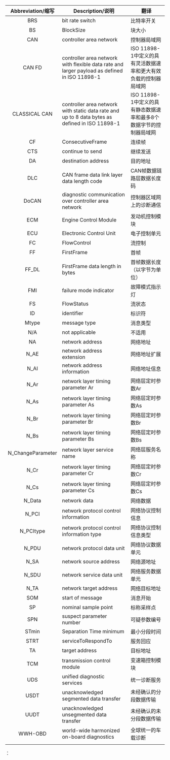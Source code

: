 | Abbreviation/缩写 | Description/说明                                             | 翻译                                                         |
| :---------------: | ------------------------------------------------------------ | ------------------------------------------------------------ |
|        BRS        | bit rate switch                                              | 比特率开关                                                   |
|        BS         | BlockSize                                                    | 块大小                                                       |
|        CAN        | controller area network                                      | 控制器局域网                                                 |
|      CAN FD       | controller area network with flexible data rate and larger payload as defined in ISO 11898-1 | ISO 11898-1中定义的具有灵活数据速率和更大有效负载的控制器局域网 |
|   CLASSICAL CAN   | controller area network with static data rate and up to 8 data bytes as defined in ISO 11898-1 | ISO 11898-1中定义的具有静态数据速率和最多8个数据字节的控制器局域网 |
|        CF         | ConsecutiveFrame                                             | 连续帧                                                       |
|        CTS        | continue to send                                             | 继续发送                                                     |
|        DA         | destination address                                          | 目的地址                                                     |
|        DLC        | CAN frame data link layer data length code                   | CAN帧数据链路层数据长度码                                    |
|       DoCAN       | diagnostic communication over controller area network        | 控制器区域网上的诊断通信                                     |
|        ECM        | Engine Control Module                                        | 发动机控制模块                                               |
|        ECU        | Electronic Control Unit                                      | 电子控制单元                                                 |
|        FC         | FlowControl                                                  | 流控制                                                       |
|        FF         | FirstFrame                                                   | 首帧                                                         |
|       FF_DL       | FirstFrame data length in bytes                              | 首帧数据长度（以字节为单位）                                 |
|        FMI        | failure mode indicator                                       | 故障模式指示灯                                               |
|        FS         | FlowStatus                                                   | 流状态                                                       |
|        ID         | identifier                                                   | 标识符                                                       |
|       Mtype       | message type                                                 | 消息类型                                                     |
|        N/A        | not applicable                                               | 不适用                                                       |
|        NA         | network address                                              | 网络地址                                                     |
|       N_AE        | network address extension                                    | 网络地址扩展                                                 |
|       N_AI        | network address information                                  | 网络地址信息                                                 |
|       N_Ar        | network layer timing parameter Ar                            | 网络层定时参数Ar                                             |
|       N_As        | network layer timing parameter As                            | 网络层定时参数As                                             |
|       N_Br        | network layer timing parameter Br                            | 网络层定时参数Br                                             |
|       N_Bs        | network layer timing parameter Bs                            | 网络层定时参数Bs                                             |
| N_ChangeParameter | network layer service name                                   | 网络层服务名称                                               |
|       N_Cr        | network layer timing parameter Cr                            | 网络层定时参数Cr                                             |
|       N_Cs        | network layer timing parameter Cs                            | 网络层定时参数Cs                                             |
|      N_Data       | network data                                                 | 网络数据                                                     |
|       N_PCI       | network protocol control information                         | 网络协议控制信息                                             |
|     N_PCItype     | network protocol control information type                    | 网络协议控制信息类型                                         |
|       N_PDU       | network protocol data unit                                   | 网络协议数据单元                                             |
|       N_SA        | network source address                                       | 网络源地址                                                   |
|       N_SDU       | network service data unit                                    | 网络服务数据单元                                             |
|       N_TA        | network target address                                       | 网络目标地址                                                 |
|        SOM        | start of message                                             | 消息开始                                                     |
|        SP         | nominal sample point                                         | 标称采样点                                                   |
|        SPN        | suspect parameter number                                     | 可疑参数编号                                                 |
|       STmin       | Separation Time minimum                                      | 最小分段时间                                                 |
|       STRT        | serviceToRespondTo                                           | 服务回应                                                     |
|        TA         | target address                                               | 目标地址                                                     |
|        TCM        | transmission control module                                  | 变速箱控制模块                                               |
|        UDS        | unified diagnostic services                                  | 统一诊断服务                                                 |
|       USDT        | unacknowledged segmented data transfer                       | 未经确认的分段数据传输                                       |
|       UUDT        | unacknowledged unsegmented data transfer                     | 未经确认的未分段数据传输                                     |
|      WWH-OBD      | world-wide harmonized on-board diagnostics                   | 全球统一的车载诊断                                           |
|                   |                                                              |                                                              |





：




